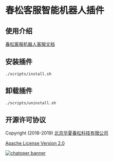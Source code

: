 # 春松客服智能机器人插件

## 使用介绍

[春松客服机器人客服文档](https://docs.chatopera.com/products/cskefu/work-chatbot.html)

## 安装插件

```
./scripts/install.sh
```

## 卸载插件

```
./scripts/uninstall.sh
```

## 开源许可协议

Copyright (2018-2019) <a href="https://www.chatopera.com/" target="_blank">北京华夏春松科技有限公司</a>

[Apache License Version 2.0](https://github.com/chatopera/cosin/blob/master/LICENSE)

[![chatoper banner][co-banner-image]][co-url]

[co-banner-image]: https://user-images.githubusercontent.com/3538629/42383104-da925942-8168-11e8-8195-868d5fcec170.png
[co-url]: https://www.chatopera.com
